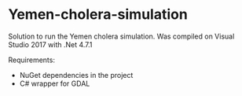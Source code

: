 # Yemen-cholera-simulation

Solution to run the Yemen cholera simulation. Was compiled on Visual Studio 2017 with .Net 4.7.1

Requirements:
- NuGet dependencies in the project
- C# wrapper for GDAL
